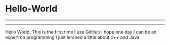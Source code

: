 # Hello-World
*******
*******
Hello World:
  This is the first time I use GitHub
  I hope one day I can be an expert on programming
  I just leraned a little about c++ and Java
